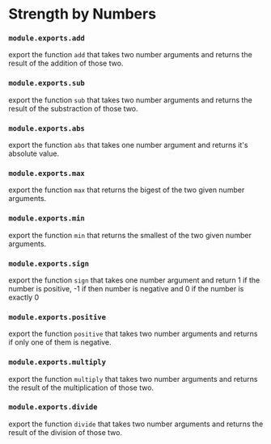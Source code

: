 # Strength by Numbers

### `module.exports.add`
export the function `add` that takes two number arguments
and returns the result of the addition of those two.

### `module.exports.sub`
export the function `sub` that takes two number arguments
and returns the result of the substraction of those two.

### `module.exports.abs`
export the function `abs` that takes one number argument
and returns it's absolute value.

### `module.exports.max`
export the function `max` that returns the bigest of the two
given number arguments.

### `module.exports.min`
export the function `min` that returns the smallest of the two
given number arguments.

### `module.exports.sign`
export the function `sign` that takes one number argument
and return 1 if the number is positive, -1 if then number is negative
and 0 if the number is exactly 0

### `module.exports.positive`
export the function `positive` that takes two number arguments
and returns if only one of them is negative.

### `module.exports.multiply`
export the function `multiply` that takes two number arguments
and returns the result of the multiplication of those two.

### `module.exports.divide`
export the function `divide` that takes two number arguments
and returns the result of the division of those two.
